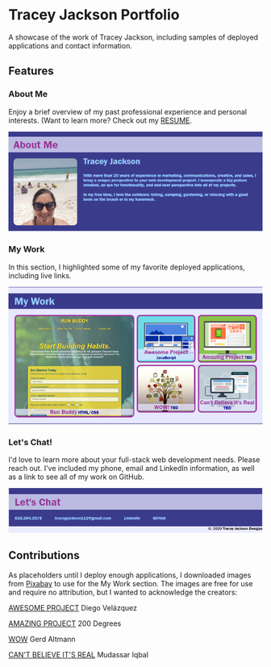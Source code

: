 # Tracey Jackson Portfolio
A showcase of the work of Tracey Jackson, including samples of deployed applications and contact information.

## Features

### About Me
Enjoy a brief overview of my past professional experience and personal interests. (Want to learn more? Check out my [RESUME](./assets/files/tjResume.pdf).

![image](./assets/images/about-me.png)
  
### My Work
In this section, I highlighted some of my favorite deployed applications, including live links.

![image](./assets/images/my-work.png)

### Let's Chat!
I'd love to learn more about your full-stack web development needs. Please reach out. I've included my phone, email and LinkedIn information, as well as a link to see all of my work on GitHub.

![image](./assets/images/contact-me.png)

## Contributions
As placeholders until I deploy enough applications, I downloaded images from [Pixabay](http://pixabay.com) to use for the My Work section. The images are free for use and require no attribution, but I wanted to acknowledge the creators:

[AWESOME PROJECT](https://pixabay.com/users/Templune-1493489/?utm_source=link-attribution&amp;utm_medium=referral&amp;utm_campaign=image&amp;utm_content=1622825) Diego Velázquez

[AMAZING PROJECT](https://pixabay.com/users/200degrees-2051452/?utm_source=link-attribution&amp;utm_medium=referral&amp;utm_campaign=image&amp;utm_content=1606962) 200 Degrees

[WOW](https://pixabay.com/users/geralt-9301/?utm_source=link-attribution&amp;utm_medium=referral&amp;utm_campaign=image&amp;utm_content=200795) Gerd Altmann

[CAN'T BELIEVE IT'S REAL](https://pixabay.com/users/kreatikar-8562930/?utm_source=link-attribution&amp;utm_medium=referral&amp;utm_campaign=image&amp;utm_content=3411373) Mudassar Iqbal
